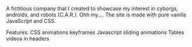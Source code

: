 A fictitious company that I created to showcase my interest in cyborgs, androids, and robots (C.A.R.). Ohh my....
The site is made with pure vanilla JavaScript and CSS.

Features:
CSS animations
keyframes
Javascript sliding animations
Tables
videos in headers

